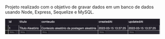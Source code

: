 Projeto realizado com o objetivo de gravar dados em um banco de dados usando Node, Express, Sequelize e MySQL.

<img src="./img/resultado.png">